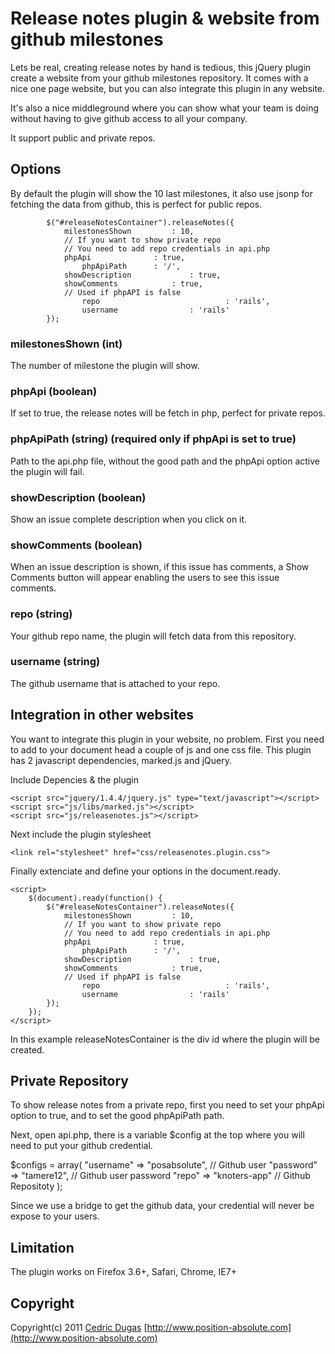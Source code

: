 # Release notes plugin & website from github milestones

Lets be real, creating release notes by hand is tedious, this jQuery plugin create a website from your github milestones repository.  It comes with a nice one page website, but you can also integrate this plugin in any website.

It's also a nice middleground where you can show what your team is doing without having to give github access to all your company.

It support public and private repos.  


## Options

By default the plugin will show the 10 last milestones, it also use jsonp for fetching the data from github, this is perfect for  public repos.

			$("#releaseNotesContainer").releaseNotes({
				milestonesShown			: 10,
				// If you want to show private repo
				// You need to add repo credentials in api.php
				phpApi 				: true,
					phpApiPath		: '/',
				showDescription 			: true,
				showComments 			: true,
				// Used if phpAPI is false
	     			repo		            		: 'rails',
	     			username       			: 'rails'
			});

### milestonesShown (int)

The number of milestone the plugin will show.

### phpApi (boolean)

If set to true, the release notes will be fetch in php, perfect for private repos.

### phpApiPath (string) (required only if phpApi is set to true)

Path to the api.php file, without the good path and the phpApi option active the plugin will fail.

### showDescription (boolean)

Show an issue complete description when you click on it.

### showComments (boolean)

When an issue description is shown, if this issue has comments, a Show Comments button will appear enabling the users to see this issue comments.

### repo (string)

Your github repo name, the plugin will fetch data from this repository.

### username (string)

The github username that is attached to your repo.



## Integration in other websites

You want to integrate this plugin in your website, no problem. First you need to add to your document head a couple of js and one css file. This plugin has 2 javascript dependencies, marked.js and jQuery.

Include Depencies & the plugin

	<script src="jquery/1.4.4/jquery.js" type="text/javascript"></script>
	<script src="js/libs/marked.js"></script>
	<script src="js/releasenotes.js"></script>

Next include the plugin stylesheet

	<link rel="stylesheet" href="css/releasenotes.plugin.css">

Finally extenciate and define your options in the document.ready. 

	<script>
		$(document).ready(function() {
			$("#releaseNotesContainer").releaseNotes({
				milestonesShown			: 10,
				// If you want to show private repo
				// You need to add repo credentials in api.php
				phpApi 				: true,
					phpApiPath		: '/',
				showDescription 			: true,
				showComments 			: true,
				// Used if phpAPI is false
	     			repo		            		: 'rails',
	     			username       			: 'rails'
			});
		});
	</script>

In this example releaseNotesContainer is the div id where the plugin will be created.

## Private Repository

To show release notes from a private repo, first you need to set your phpApi option to true, and to set the good phpApiPath path.

Next, open api.php, there is a variable $config at the top where you will need to put your github credential.

$configs = array(
    "username" => "posabsolute",  // Github user
    "password" => "tamere12",	// Github user password
    "repo"     => "knoters-app"	// Github Repositoty
);

Since we use a bridge to get the github data, your credential will never be expose to your users.


## Limitation

The plugin works on 
Firefox 3.6+,
Safari,
Chrome,
IE7+


## Copyright

Copyright(c) 2011 [Cedric Dugas](https://github.com/posabsolute) [http://www.position-absolute.com](http://www.position-absolute.com)
